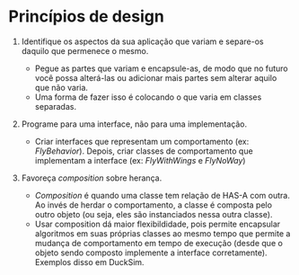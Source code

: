 # Princípios de design
1. Identifique os aspectos da sua aplicação que variam e separe-os daquilo que permenece o mesmo.
    - Pegue as partes que variam e encapsule-as, de modo que no futuro você possa alterá-las ou adicionar mais partes sem alterar aquilo que não varia.
    - Uma forma de fazer isso é colocando o que varia em classes separadas.

2. Programe para uma interface, não para uma implementação.
    - Criar interfaces que representam um comportamento (ex: _FlyBehavior_). Depois, criar classes de comportamento que implementam a interface (ex: _FlyWithWings_ e _FlyNoWay_)

3. Favoreça _composition_ sobre herança.
    - _Composition_ é quando uma classe tem relação de HAS-A com outra. Ao invés de herdar o comportamento, a classe é composta pelo outro objeto (ou seja, eles são instanciados nessa outra classe).
    - Usar composition dá maior flexibildidade, pois permite encapsular algoritmos em suas próprias classes ao mesmo tempo que permite a mudança de comportamento em tempo de execução (desde que o objeto sendo composto implemente a interface corretamente). Exemplos disso em DuckSim.